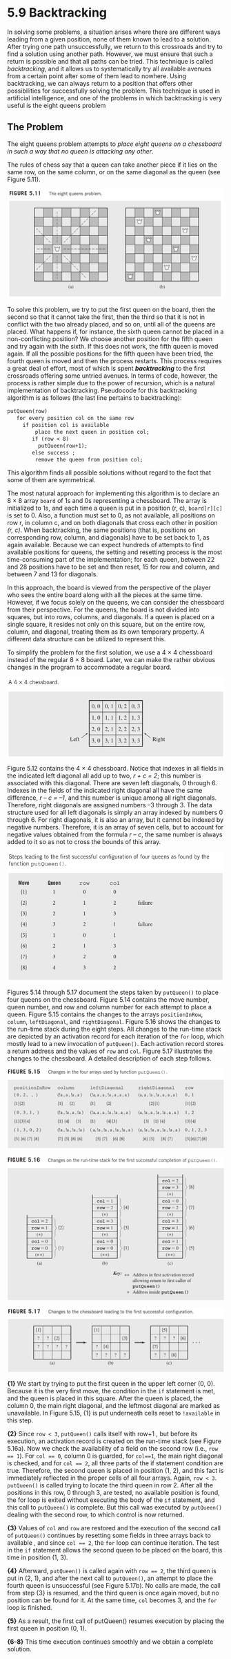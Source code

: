 # 5.9 Backtracking

In solving some problems, a situation arises where there are different ways leading from a given position, none of them known to lead to a solution. After trying one path unsuccessfully, we return to this crossroads and try to find a solution using another path. However, we must ensure that such a return is possible and that all paths can be tried. This technique is called *backtracking*, and it allows us to systematically try
all available avenues from a certain point after some of them lead to nowhere. Using backtracking, we can always return to a position that offers other possibilities for successfully solving the problem. This technique is used in artificial intelligence, and one of the problems in which backtracking is very useful is the eight queens problem

## The Problem

The eight queens problem attempts to _place eight queens on a chessboard in such a way that no queen is attacking any other_.

The rules of chess say that a queen can take another piece if it lies on the same row, on the same column, or on the same diagonal as the queen (see Figure 5.11).

![Figure 5.11. Eight Queens Problem](/.attachments/eight-queens-problem.png)

To solve this problem, we try to put the first queen on the board, then the second so that it cannot take the first, then the third so that it is not in conflict with the two already placed, and so on, until all of the queens are placed. What happens if, for instance, the sixth queen cannot be placed in a non-conflicting position? We choose another position for the fifth queen and try again with the sixth. If this does not work, the fifth queen is moved again. If all the possible positions for the fifth queen have been tried, the fourth queen is moved and then the process restarts. This process requires a great deal of effort, most of which is spent ***backtracking*** to the first crossroads offering some untried avenues. In terms of code, however, the process is rather simple due to the power of recursion, which is a natural implementation of backtracking. Pseudocode for this backtracking algorithm is as follows (the last line pertains to backtracking):

```
putQueen(row)
   for every position col on the same row
     if position col is available
         place the next queen in position col;
        if (row < 8)
          putQueen(row+1);
        else success ;
         remove the queen from position col;
```

This algorithm finds all possible solutions without regard to the fact that some of them are symmetrical.

The most natural approach for implementing this algorithm is to declare an 8 × 8 array `board` of 1s and 0s representing a chessboard. The array is initialized to 1s, and each time a queen is put in a position (r, c), `board[r][c]` is set to 0. Also, a function must set to 0, as not available, all positions on row r, in column c, and on both diagonals that cross each other in position *(r, c)*. When backtracking, the same
positions (that is, positions on corresponding row, column, and diagonals) have to be set back to 1, as again available. Because we can expect hundreds of attempts to find available positions for queens, the setting and resetting process is the most time-consuming part of the implementation; for each queen, between 22 and 28 positions have to be set and then reset, 15 for row and column, and between 7 and 13 for diagonals.

In this approach, the board is viewed from the perspective of the player who sees the entire board along with all the pieces at the same time. However, if we focus solely on the queens, we can consider the chessboard from their perspective. For the queens, the board is not divided into squares, but into rows, columns, and diagonals. If a queen is placed on a single square, it resides not only on this square, but on the entire
row, column, and diagonal, treating them as its own temporary property. A different data structure can be utilized to represent this.

To simplify the problem for the first solution, we use a 4 × 4 chessboard instead of the regular 8 × 8 board. Later, we can make the rather obvious changes in the program to accommodate a regular board.

![Figure 5.12](/.attachments/fig-5.12.png)

Figure 5.12 contains the 4 × 4 chessboard. Notice that indexes in all fields in the indicated left diagonal all add up to two, *r + c = 2*; this number is associated with this ­diagonal. There are seven left diagonals, 0 through 6. Indexes in the fields of the indicated right diagonal all have the same difference, *r – c = –1*, and this number is unique among all right diagonals. Therefore, right diagonals are assigned numbers –3 through 3. The data structure used for all left diagonals is simply an array indexed by numbers 0 through 6. For right diagonals, it is also an array, but it cannot be indexed by negative numbers. Therefore, it is an array of seven cells, but to account for negative values obtained from the formula *r – c*, the same number is always added to it so as not to cross the bounds of this array.

![Figure 5.14](/.attachments/fig-5.14.png)

Figures 5.14 through 5.17 document the steps taken by `putQueen()` to place four queens on the chessboard. Figure 5.14 contains the move number, queen number, and row and column number for each attempt to place a queen. Figure 5.15 contains the changes to the arrays `positionInRow`, `column`, `leftDiagonal`, and `rightDiagonal`. Figure 5.16 shows the changes to the run-time stack during the eight steps. All changes to the run-time stack are depicted by an activation record for each iteration of the `for` loop, which mostly lead to a new invocation of `putQueen()`. Each
activation record stores a return address and the values of `row` and `col`. Figure 5.17 illustrates the changes to the chessboard. A detailed description of each step follows.

![Figure 5.15](/.attachments/fig-5.15.png)

![Figure 5.16](/.attachments/fig-5.16.png)

![Figure 5.17](/.attachments/fig-5.17.png)

**{1}** We start by trying to put the first queen in the upper left corner (0, 0). Because it is the very first move, the condition in the `if` statement is met, and the queen is placed in this square. After the queen is placed, the column 0, the main right diagonal, and the leftmost diagonal are marked as unavailable. In Figure 5.15, {1} is put underneath cells reset to `!available` in this step.

**{2}** Since `row < 3`, `putQueen()` calls itself with row+1 , but before its execution, an activation record is created on the run-time stack (see Figure 5.16a). Now we check the availability of a field on the second row (i.e., `row == 1`). For `col == 0`, column 0 is guarded, for
`col==1`, the main right diagonal is checked, and for `col == 2`, all three parts of the if statement condition are true. Therefore, the second queen is placed in position (1, 2), and this fact is immediately reflected in the proper cells of all four arrays. Again, `row < 3`. `putQueen()` is called trying to locate the third queen in row 2. After all the positions in this row, 0 through 3, are tested, no available position is found, the for loop is exited without executing the body of the `if` statement, and this call to `putQueen()` is complete. But this call was executed by `putQueen()` dealing with the second row, to which control is now returned.

**{3}** Values of `col` and `row` are restored and the execution of the second call of `putQueen()` continues by resetting some fields in three arrays back to available , and since `col == 2`, the `for` loop can continue iteration. The test in the `if` statement allows the second queen to be placed on the board, this time in position (1, 3).

**{4}** Afterward, `putQueen()` is called again with `row == 2`, the third queen is put in (2, 1), and after the next call to `putQueen()`, an attempt to place the fourth queen is unsuccessful (see Figure 5.17b). No calls are made, the call from step {3} is resumed, and the third queen is once again moved, but no position can be found for it. At the same time, `col` becomes 3, and the `for` loop is finished.

**{5}** As a result, the first call of putQueen() resumes execution by placing the first queen in position (0, 1).

**{6-8}** This time execution continues smoothly and we obtain a complete solution.